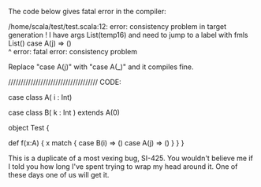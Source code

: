 The code below gives fatal error in the compiler:

/home/scala/test/test.scala:12: error: consistency problem in target generation ! I have args List(temp16) and need to jump to a label with fmls List()
      case A(j) => ()     
             ^
error: fatal error: consistency problem


Replace "case A(j)" with "case A(_)" and it compiles fine.



//////////////////////////////////// CODE:


case class A( i : Int)

case class B( k : Int ) extends A(0)

object Test {
    
  def f(x:A) {
    x match {
      case B(i) => ()
      case A(j) => ()
    }
  }
}

This is a duplicate of a most vexing bug, SI-425.  You wouldn't believe me if I told you how long I've spent trying to wrap my head around it.  One of these days one of us will get it.
